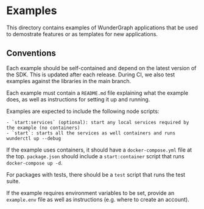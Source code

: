 # Examples

This directory contains examples of WunderGraph applications that be used
to demostrate features or as templates for new applications.

## Conventions

Each example should be self-contained and depend on the latest version of the SDK.
This is updated after each release. During CI, we also test examples against the
libraries in the main branch.

Each example must contain a `README.md` file explaining what the example does, as well as
instructions for setting it up and running.

Examples are expected to include the following node scripts:

    - `start:services` (optional): start any local services required by the example (no containers)
    - `start`: starts all the services as well containers and runs wunderctl up --debug

If the example uses containers, it should have a `docker-compose.yml` file at the top. `package.json` should
include a `start:container` script that runs `docker-compose up -d`.

For packages with tests, there should be a `test` script that runs the test suite.

If the example requires environment variables to be set, provide an `example.env` file as well as
instructions (e.g. where to create an account).
